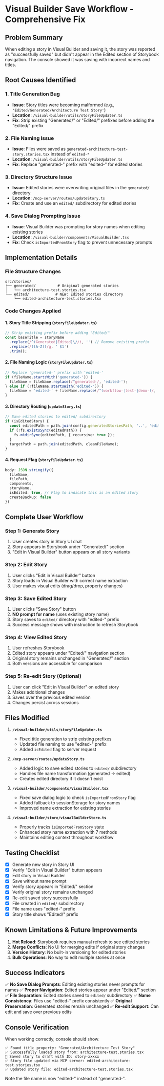 # Visual Builder Save Workflow - Comprehensive Fix

## Problem Summary
When editing a story in Visual Builder and saving it, the story was reported as "successfully saved" but didn't appear in the Edited section of Storybook navigation. The console showed it was saving with incorrect names and titles.

## Root Causes Identified

### 1. **Title Generation Bug**
- **Issue**: Story titles were becoming malformed (e.g., `'Edited/Generated/Architecture Test Story'`)
- **Location**: `/visual-builder/utils/storyFileUpdater.ts`
- **Fix**: Strip existing "Generated/" or "Edited/" prefixes before adding the "Edited/" prefix

### 2. **File Naming Issue**
- **Issue**: Files were saved as `generated-architecture-test-story.stories.tsx` instead of `edited-*`
- **Location**: `/visual-builder/utils/storyFileUpdater.ts` 
- **Fix**: Replace "generated-" prefix with "edited-" for edited stories

### 3. **Directory Structure Issue**
- **Issue**: Edited stories were overwriting original files in the `generated/` directory
- **Location**: `/mcp-server/routes/updateStory.ts`
- **Fix**: Create and use an `edited/` subdirectory for edited stories

### 4. **Save Dialog Prompting Issue**
- **Issue**: Visual Builder was prompting for story names when editing existing stories
- **Location**: `/visual-builder/components/VisualBuilder.tsx`
- **Fix**: Check `isImportedFromStory` flag to prevent unnecessary prompts

## Implementation Details

### File Structure Changes
```
src/stories/
├── generated/          # Original generated stories
│   └── architecture-test.stories.tsx
└── edited/            # NEW: Edited stories directory
    └── edited-architecture-test.stories.tsx
```

### Code Changes Applied

#### 1. Story Title Stripping (`storyFileUpdater.ts`)
```typescript
// Strip existing prefix before adding "Edited/"
const baseTitle = storyName
  .replace(/^(Generated|Edited)\//i, '') // Remove existing prefix
  .replace(/([A-Z])/g, ' $1')
  .trim();
```

#### 2. File Naming Logic (`storyFileUpdater.ts`)
```typescript
// Replace 'generated-' prefix with 'edited-'
if (fileName.startsWith('generated-')) {
  fileName = fileName.replace(/^generated-/, 'edited-');
} else if (!fileName.startsWith('edited-')) {
  fileName = 'edited-' + fileName.replace(/^(workflow-|test-|demo-)/, '');
}
```

#### 3. Directory Routing (`updateStory.ts`)
```typescript
// Save edited stories to edited/ subdirectory
if (isEditedStory) {
  const editedPath = path.join(config.generatedStoriesPath, '..', 'edited');
  if (!fs.existsSync(editedPath)) {
    fs.mkdirSync(editedPath, { recursive: true });
  }
  targetPath = path.join(editedPath, cleanFileName);
}
```

#### 4. Request Flag (`storyFileUpdater.ts`)
```typescript
body: JSON.stringify({
  fileName,
  filePath,
  components,
  storyName,
  isEdited: true, // Flag to indicate this is an edited story
  createBackup: false
})
```

## Complete User Workflow

### Step 1: Generate Story
1. User creates story in Story UI chat
2. Story appears in Storybook under "Generated/" section
3. "Edit in Visual Builder" button appears on all story variants

### Step 2: Edit Story
1. User clicks "Edit in Visual Builder" button
2. Story loads in Visual Builder with correct name extraction
3. User makes visual edits (drag/drop, property changes)

### Step 3: Save Edited Story
1. User clicks "Save Story" button
2. **NO prompt for name** (uses existing story name)
3. Story saves to `edited/` directory with "edited-" prefix
4. Success message shows with instruction to refresh Storybook

### Step 4: View Edited Story
1. User refreshes Storybook
2. Edited story appears under "Edited/" navigation section
3. Original story remains unchanged in "Generated/" section
4. Both versions are accessible for comparison

### Step 5: Re-edit Story (Optional)
1. User can click "Edit in Visual Builder" on edited story
2. Makes additional changes
3. Saves over the previous edited version
4. Changes persist across sessions

## Files Modified

1. **`/visual-builder/utils/storyFileUpdater.ts`**
   - Fixed title generation to strip existing prefixes
   - Updated file naming to use "edited-" prefix
   - Added `isEdited` flag to server request

2. **`/mcp-server/routes/updateStory.ts`**
   - Added logic to save edited stories to `edited/` subdirectory
   - Handles file name transformation (generated → edited)
   - Creates edited directory if it doesn't exist

3. **`/visual-builder/components/VisualBuilder.tsx`**
   - Fixed save dialog logic to check `isImportedFromStory` flag
   - Added fallback to sessionStorage for story names
   - Improved name extraction for existing stories

4. **`/visual-builder/store/visualBuilderStore.ts`**
   - Properly tracks `isImportedFromStory` state
   - Enhanced story name extraction with 7 methods
   - Maintains editing context throughout workflow

## Testing Checklist

- [x] Generate new story in Story UI
- [x] Verify "Edit in Visual Builder" button appears
- [x] Edit story in Visual Builder
- [x] Save without name prompt
- [x] Verify story appears in "Edited/" section
- [x] Verify original story remains unchanged
- [x] Re-edit saved story successfully
- [x] File created in `edited/` subdirectory
- [x] File name uses "edited-" prefix
- [x] Story title shows "Edited/" prefix

## Known Limitations & Future Improvements

1. **Hot Reload**: Storybook requires manual refresh to see edited stories
2. **Merge Conflicts**: No UI for merging edits if original story changes
3. **Version History**: No built-in versioning for edited stories
4. **Bulk Operations**: No way to edit multiple stories at once

## Success Indicators

✅ **No Save Dialog Prompts**: Editing existing stories never prompts for names
✅ **Proper Navigation**: Edited stories appear under "Edited/" section
✅ **File Separation**: Edited stories saved to `edited/` subdirectory
✅ **Name Consistency**: Files use "edited-" prefix consistently
✅ **Original Preservation**: Generated stories remain unchanged
✅ **Re-edit Support**: Can edit and save over previous edits

## Console Verification

When working correctly, console should show:
```
✅ Found title property: "Generated/Architecture Test Story"
✅ Successfully loaded story from: architecture-test.stories.tsx
💾 Saved story to draft with ID: story-xxxxx
✅ Story file updated via MCP server: edited-architecture-test.stories.tsx
✅ Updated story file: edited-architecture-test.stories.tsx
```

Note the file name is now "edited-" instead of "generated-".